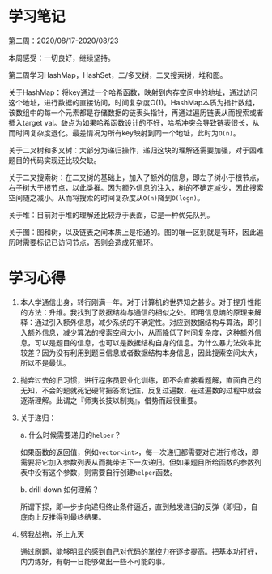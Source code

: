 # 学习笔记

第二周：2020/08/17-2020/08/23

本周感受：一切良好，继续坚持。

第二周学习HashMap，HashSet，二/多叉树，二叉搜索树，堆和图。

关于HashMap：将key通过一个哈希函数，映射到内存空间中的地址，通过访问这个地址，进行数据的直接访问，时间复杂度O(1)。HashMap本质为指针数组，该数组中的每一个元素都是存储数据的链表头指针，再通过遍历链表从而搜索或者插入target val。缺点为如果哈希函数设计的不好，哈希冲突会导致链表很长，从而时间复杂度退化。最差情况为所有key映射到同一个地址，此时为`O(n)`。

关于二叉树和多叉树：大部分为递归操作，递归这块的理解还需要加强，对于困难题目的代码实现还比较欠缺。

关于二叉搜索树：在二叉树的基础上，加入了额外的信息，即左子树小于根节点，右子树大于根节点，以此类推。因为额外信息的注入，树的不确定减少，因此搜索空间随之减小。从而将搜索的时间复杂度从`O(n)`降到`O(logn)`。

关于堆：目前对于堆的理解还比较浮于表面，它是一种优先队列。

关于图：图和树，以及链表之间本质上是相通的。图的唯一区别就是有环，因此遍历时需要标记已访问节点，否则会造成死循环。

# 学习心得

1. 本人学通信出身，转行刚满一年。对于计算机的世界知之甚少。对于提升性能的方法：升维。我找到了数据结构与通信的相似之处。即用信息熵的原理来解释：通过引入额外信息，减少系统的不确定性。对应到数据结构与算法，即引入额外信息，减少算法的搜索空间大小，从而降低了时间复杂度，这种额外信息，可以是题目的信息，也可以是数据结构自身的信息。为什么暴力法效率比较差？因为没有利用到题目信息或者数据结构本身信息，因此搜索空间太大，所以不是最优。

2. 抛弃过去的旧习惯，进行程序员职业化训练，即不会直接看题解，直面自己的无知，不会的题就死记硬背把答案记住，反复过遍数，在过遍数的过程中就会逐渐理解。此谓之『师夷长技以制夷』，借势而起很重要。

3. 关于递归：

   a. 什么时候需要递归的`helper`？

   如果函数的返回值，例如`vector<int>`，每一次递归都需要对它进行修改，即需要将它加入参数列表从而携带进下一次递归。但如果题目所给函数的参数列表中没有这个参数，则需要自行创建`helper`函数。

   b.  drill down 如何理解？

   所谓下探，即一步步向递归终止条件逼近，直到触发递归的反弹（即归），自底向上反推得到最终结果。

4. 劈我战袍，杀上九天

   通过刷题，能够明显的感到自己对代码的掌控力在逐步提高。把基本功打好，内力练好，有朝一日能够做出一些不可能的事。

